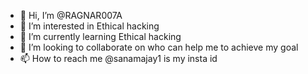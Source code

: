 - 👋 Hi, I’m @RAGNAR007A
- 👀 I’m interested in Ethical hacking
- 🌱 I’m currently learning Ethical hacking
- 💞️ I’m looking to collaborate on who can help me to achieve my goal
- 📫 How to reach me @sanamajay1 is my insta id

<!---
RAGNAR007A/RAGNAR007A is a ✨ special ✨ repository because its `README.md` (this file) appears on your GitHub profile.
You can click the Preview link to take a look at your changes.
--->

